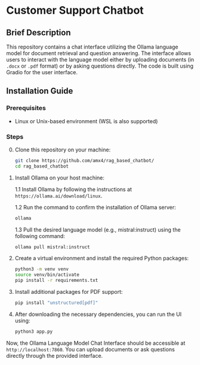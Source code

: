 # Customer Support Chatbot 

## Brief Description
This repository contains a chat interface utilizing the Ollama language model for document retrieval and question answering. The interface allows users to interact with the language model either by uploading documents (in `.docx` or `.pdf` format) or by asking questions directly. The code is built using Gradio for the user interface.

## Installation Guide

### Prerequisites
- Linux or Unix-based environment (WSL is also supported)

### Steps
0. Clone this repository on your machine:
    ```bash
    git clone https://github.com/amx4/rag_based_chatbot/
    cd rag_based_chatbot
    ```

1. Install Ollama on your host machine:
   
    1.1 Install Ollama by following the instructions at `https://ollama.ai/download/linux`.
    
    1.2 Run the command to confirm the installation of Ollama server:
    ```bash
    ollama
    ```
    
    1.3 Pull the desired language model (e.g., mistral:instruct) using the following command:
    ```bash
    ollama pull mistral:instruct
    ```
    
3. Create a virtual environment and install the required Python packages:
    ```bash
    python3 -m venv venv
    source venv/bin/activate
    pip install -r requirements.txt
    ```

4. Install additional packages for PDF support:
    ```bash
    pip install "unstructured[pdf]"
    ```

5. After downloading the necessary dependencies, you can run the UI using:
    ```bash
    python3 app.py
    ```

Now, the Ollama Language Model Chat Interface should be accessible at `http://localhost:7860`. You can upload documents or ask questions directly through the provided interface.
